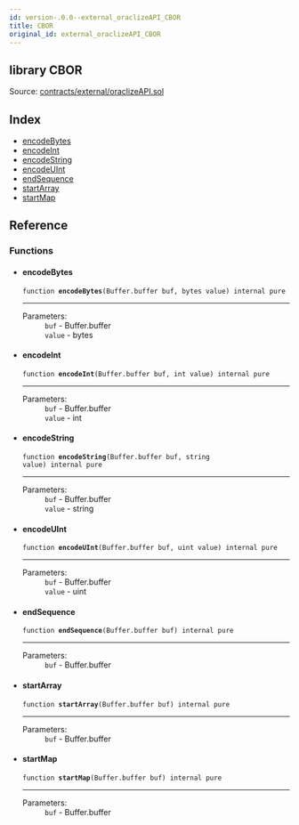 ```yaml
---
id: version-.0.0--external_oraclizeAPI_CBOR
title: CBOR
original_id: external_oraclizeAPI_CBOR
---
```


<div class="contract-doc"><div class="contract"><h2 class="contract-header"><span class="contract-kind">library</span> CBOR</h2><div class="source">Source: <a href="https://github.com/PolymathNetwork/polymath-core/blob/v2.1.0/contracts/external/oraclizeAPI.sol" target="_blank">contracts/external/oraclizeAPI.sol</a></div></div><div class="index"><h2>Index</h2><ul><li><a href="external_oraclizeAPI_CBOR.html#encodeBytes">encodeBytes</a></li><li><a href="external_oraclizeAPI_CBOR.html#encodeInt">encodeInt</a></li><li><a href="external_oraclizeAPI_CBOR.html#encodeString">encodeString</a></li><li><a href="external_oraclizeAPI_CBOR.html#encodeUInt">encodeUInt</a></li><li><a href="external_oraclizeAPI_CBOR.html#endSequence">endSequence</a></li><li><a href="external_oraclizeAPI_CBOR.html#startArray">startArray</a></li><li><a href="external_oraclizeAPI_CBOR.html#startMap">startMap</a></li></ul></div><div class="reference"><h2>Reference</h2><div class="functions"><h3>Functions</h3><ul><li><div class="item function"><span id="encodeBytes" class="anchor-marker"></span><h4 class="name">encodeBytes</h4><div class="body"><code class="signature">function <strong>encodeBytes</strong><span>(Buffer.buffer buf, bytes value) </span><span>internal </span><span>pure </span></code><hr/><dl><dt><span class="label-parameters">Parameters:</span></dt><dd><div><code>buf</code> - Buffer.buffer</div><div><code>value</code> - bytes</div></dd></dl></div></div></li><li><div class="item function"><span id="encodeInt" class="anchor-marker"></span><h4 class="name">encodeInt</h4><div class="body"><code class="signature">function <strong>encodeInt</strong><span>(Buffer.buffer buf, int value) </span><span>internal </span><span>pure </span></code><hr/><dl><dt><span class="label-parameters">Parameters:</span></dt><dd><div><code>buf</code> - Buffer.buffer</div><div><code>value</code> - int</div></dd></dl></div></div></li><li><div class="item function"><span id="encodeString" class="anchor-marker"></span><h4 class="name">encodeString</h4><div class="body"><code class="signature">function <strong>encodeString</strong><span>(Buffer.buffer buf, string value) </span><span>internal </span><span>pure </span></code><hr/><dl><dt><span class="label-parameters">Parameters:</span></dt><dd><div><code>buf</code> - Buffer.buffer</div><div><code>value</code> - string</div></dd></dl></div></div></li><li><div class="item function"><span id="encodeUInt" class="anchor-marker"></span><h4 class="name">encodeUInt</h4><div class="body"><code class="signature">function <strong>encodeUInt</strong><span>(Buffer.buffer buf, uint value) </span><span>internal </span><span>pure </span></code><hr/><dl><dt><span class="label-parameters">Parameters:</span></dt><dd><div><code>buf</code> - Buffer.buffer</div><div><code>value</code> - uint</div></dd></dl></div></div></li><li><div class="item function"><span id="endSequence" class="anchor-marker"></span><h4 class="name">endSequence</h4><div class="body"><code class="signature">function <strong>endSequence</strong><span>(Buffer.buffer buf) </span><span>internal </span><span>pure </span></code><hr/><dl><dt><span class="label-parameters">Parameters:</span></dt><dd><div><code>buf</code> - Buffer.buffer</div></dd></dl></div></div></li><li><div class="item function"><span id="startArray" class="anchor-marker"></span><h4 class="name">startArray</h4><div class="body"><code class="signature">function <strong>startArray</strong><span>(Buffer.buffer buf) </span><span>internal </span><span>pure </span></code><hr/><dl><dt><span class="label-parameters">Parameters:</span></dt><dd><div><code>buf</code> - Buffer.buffer</div></dd></dl></div></div></li><li><div class="item function"><span id="startMap" class="anchor-marker"></span><h4 class="name">startMap</h4><div class="body"><code class="signature">function <strong>startMap</strong><span>(Buffer.buffer buf) </span><span>internal </span><span>pure </span></code><hr/><dl><dt><span class="label-parameters">Parameters:</span></dt><dd><div><code>buf</code> - Buffer.buffer</div></dd></dl></div></div></li></ul></div></div></div>
